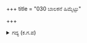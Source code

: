 +++
title = "030 ಬಾಲಕನೆ ಹಿಮ್ಮೆಟ್ಟು"

+++

<details><summary>ಗದ್ಯ (ಕ.ಗ.ಪ) </summary>

30. "ಬಾಲಕನಾದ ಅಭಿಮನ್ಯುವೆ, ಹಿಂದಕ್ಕೆ ಹೋಗು, ನಿನ್ನ ಪರಾಕ್ರಮ ನನ್ನ ಮುಂದೆಯೆ ? ಕರ್ಣನನ್ನು ಸೋಲಿಸಿರುವ ಅಹಂಕಾರದಿಂದ ಉತ್ಸಾಹವನ್ನು ತಾಳಿ ಶಲ್ಯನೊಂದಿಗೆ ಯುದ್ಧವೆ ? ನನ್ನೊಡನೆ ಯುದ್ಧ ಮಾಡಿದರೆ ನಿನಗೆ ಜಯವಾಗದು. ನಿಮ್ಮ ತಂದೆಯ ಸಹಾಯವನ್ನು ತೆಗೆದುಕೊಳ್ಳುವ ಸ್ಥಿತಿ ನಿನಗೆ ಇಂದು ಉಂಟಾಗುತ್ತದೆ" ಎನ್ನುತ್ತಾ ಶಲ್ಯನು ಬಾಣಗಳ ಸುರಿಮಳೆ ಗೈದನು.
</details>
